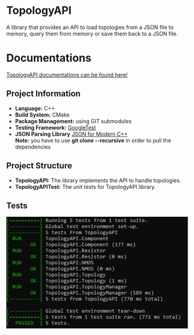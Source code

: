 <!-- e948dab61d9a411dfe273eb6da65f723 -->

# TopologyAPI
A library that provides an API to load topologies from a JSON file to memory,
 query them from memory or save them back to a JSON file.

# Documentations
[TopologyAPI documentations can be found here!](docs.md)

## Project Information
- **Language:** C++
- **Build System:** CMake
- **Package Management:** using GIT submodules
- **Testing Framework:** [GoogleTest](https://github.com/google/googletest)
- **JSON Parsing Library** [JSON for Modern C++](https://github.com/nlohmann/json) \
**Note:** you have to use **git clone --recursive** in order to pull the dependencies

## Project Structure
- **TopologyAPI:** The library implements the API to handle topologies.
- **TopologyAPITest:** The unit tests for TopologyAPI library.

## Tests
![](Screenshots/screenshot_01.png "TopologyAPITest")

